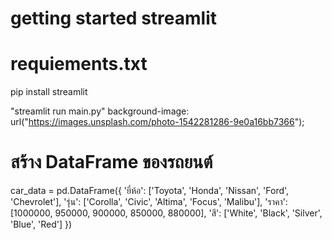 # getting started streamlit

# requiements.txt
 pip install streamlit

 "streamlit run main.py"
 background-image: url("https://images.unsplash.com/photo-1542281286-9e0a16bb7366");

 # สร้าง DataFrame ของรถยนต์
car_data = pd.DataFrame({
    'ยี่ห้อ': ['Toyota', 'Honda', 'Nissan', 'Ford', 'Chevrolet'],
    'รุ่น': ['Corolla', 'Civic', 'Altima', 'Focus', 'Malibu'],
    'ราคา': [1000000, 950000, 900000, 850000, 880000],
    'สี': ['White', 'Black', 'Silver', 'Blue', 'Red']
})
